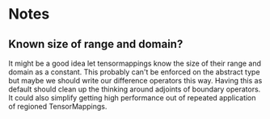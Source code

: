 # Notes

## Known size of range and domain?
It might be a good idea let tensormappings know the size of their range and domain as a constant. This probably can't be enforced on the abstract type but maybe we should write our difference operators this way. Having this as default should clean up the thinking around adjoints of boundary operators. It could also simplify getting high performance out of repeated application of regioned TensorMappings.